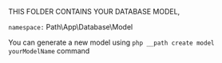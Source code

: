 THIS FOLDER CONTAINS YOUR DATABASE MODEL,

`namespace:` Path\App\Database\Model

You can generate a new model using `php __path create model yourModelName` command
